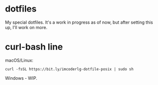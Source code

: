 # dotfiles
My special dotfiles. It's a work in progress as of now, but after setting this up, I'll work on more.
# curl-bash line
macOS/Linux:
```shell
curl -fsSL https://bit.ly/imcoderlg-dotfile-posix | sudo sh
```
Windows - WIP.
